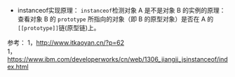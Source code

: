 - instanceof实现原理：
`instanceof`检测对象 A 是不是对象 B 的实例的原理：查看对象 B 的 `prototype` 所指向的对象（即 B 的原型对象）是否在 A 的`[[prototype]]`链(原型链)上。   

参考：
1，http://www.itkaoyan.cn/?p=62   
1，https://www.ibm.com/developerworks/cn/web/1306_jiangjj_jsinstanceof/index.html